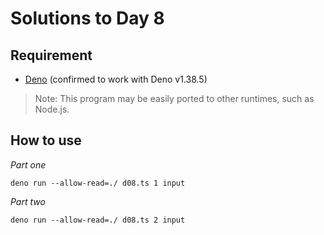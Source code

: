 # Solutions to Day 8

## Requirement

* [Deno](https://deno.com/) (confirmed to work with Deno v1.38.5)

> Note: This program may be easily ported to other runtimes, such as Node.js.

## How to use

*Part one*

```console
deno run --allow-read=./ d08.ts 1 input
```

*Part two*

```console
deno run --allow-read=./ d08.ts 2 input
```
